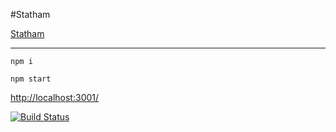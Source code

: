 #Statham

[Statham](http://statham.surge.sh)

---

```npm i```

```npm start```    

[http://localhost:3001/](http://localhost:3001/)



[![Build Status](https://img.shields.io/travis/tomkp/statham/master.svg?style=flat-square)](https://travis-ci.org/tomkp/statham)

